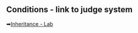 ## Conditions - link to judge system
➡[Inheritance - Lab](https://judge.softuni.org/Contests/Practice/DownloadResource/49957)
